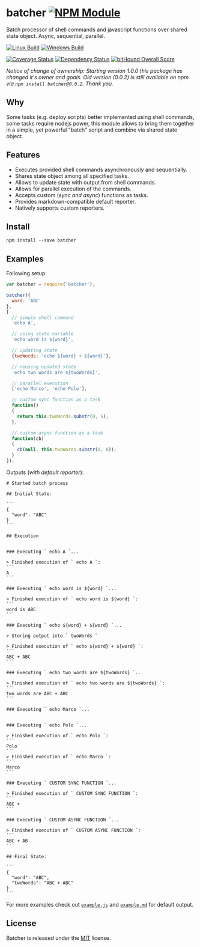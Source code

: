 # batcher [![NPM Module](https://img.shields.io/npm/v/batcher.svg?style=flat)](https://www.npmjs.com/package/batcher)

Batch processor of shell commands and javascript functions over shared state object. Async, sequential, parallel.

[![Linux Build](https://img.shields.io/travis/alexindigo/batcher/master.svg?label=linux:0.12-6.x&style=flat)](https://travis-ci.org/alexindigo/batcher)
[![Windows Build](https://img.shields.io/appveyor/ci/alexindigo/batcher/master.svg?label=windows:0.12-6.x&style=flat)](https://ci.appveyor.com/project/alexindigo/batcher)

[![Coverage Status](https://img.shields.io/coveralls/alexindigo/batcher/master.svg?style=flat-square)](https://coveralls.io/github/alexindigo/batcher?branch=master)
[![Dependency Status](https://img.shields.io/david/alexindigo/batcher/master.svg?style=flat)](https://david-dm.org/alexindigo/batcher)
[![bitHound Overall Score](https://www.bithound.io/github/alexindigo/batcher/badges/score.svg)](https://www.bithound.io/github/alexindigo/batcher)

*Notice of change of ownership: Starting version 1.0.0 this package has changed it's owner and goals. Old version (0.0.2) is still available on npm via `npm install batcher@0.0.2`. Thank you.*

## Why

Some tasks (e.g. deploy scripts) better implemented using shell commands, some tasks require nodejs power, this module allows to bring them together in a simple, yet powerful "batch" script and combine via shared state object.

## Features

- Executes provided shell commands asynchronously and sequentially.
- Shares state object among all specified tasks.
- Allows to update state with output from shell commands.
- Allows for parallel execution of the commands.
- Accepts custom (*sync and async*) functions as tasks.
- Provides markdown-compatible default reporter.
- Natively supports custom reporters.

## Install

```
npm install --save batcher
```

## Examples

Following setup:

```javascript
var batcher = require('batcher');

batcher({
  word: 'ABC'
},
[
  // simple shell command
  'echo A',

  // using state variable
  'echo word is ${word}',

  // updating state
  {twoWords: 'echo ${word} + ${word}'},

  // reusing updated state
  'echo two words are ${twoWords}',

  // parallel execution
  ['echo Marco', 'echo Polo'],

  // custom sync function as a task
  function()
  {
    return this.twoWords.substr(0, 5);
  },

  // custom async function as a task
  function(cb)
  {
    cb(null, this.twoWords.substr(0, 8));
  }
]);
```

Outputs (*with default reporter*):

    # Started batch process

    ## Initial State:

    ```
    {
      "word": "ABC"
    }
    ```

    ## Execution


    ### Executing ` echo A `...

    > Finished execution of ` echo A `:
    ```
    A
    ```

    ### Executing ` echo word is ${word} `...

    > Finished execution of ` echo word is ${word} `:
    ```
    word is ABC
    ```

    ### Executing ` echo ${word} + ${word} `...

    > Storing output into ` twoWords `

    > Finished execution of ` echo ${word} + ${word} `:
    ```
    ABC + ABC
    ```

    ### Executing ` echo two words are ${twoWords} `...

    > Finished execution of ` echo two words are ${twoWords} `:
    ```
    two words are ABC + ABC
    ```

    ### Executing ` echo Marco `...


    ### Executing ` echo Polo `...

    > Finished execution of ` echo Polo `:
    ```
    Polo
    ```
    > Finished execution of ` echo Marco `:
    ```
    Marco
    ```

    ### Executing ` CUSTOM SYNC FUNCTION `...

    > Finished execution of ` CUSTOM SYNC FUNCTION `:
    ```
    ABC +
    ```

    ### Executing ` CUSTOM ASYNC FUNCTION `...

    > Finished execution of ` CUSTOM ASYNC FUNCTION `:
    ```
    ABC + AB
    ```

    ## Final State:

    ```
    {
      "word": "ABC",
      "twoWords": "ABC + ABC"
    }
    ```

For more examples check out [`example.js`](example.js) and [`example.md`](example.md) for default output.

## License

Batcher is released under the [MIT](LICENSE) license.

